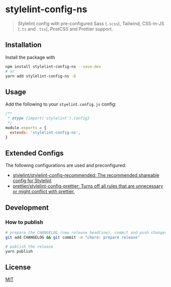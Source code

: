# stylelint-config-ns

> Stylelint config with pre-configured Sass (`.scss`), Tailwind, CSS-in-JS
> (`.ts` and `.tsx`), PostCSS and Prettier support.

## Installation

Install the package with

```sh
npm install stylelint-config-ns --save-dev
# or
yarn add stylelint-config-ns -D
```

## Usage

Add the following to your `styelint.config.js` config:

```js
/**
 * @type {import('stylelint').Config}
 */
module.exports = {
  extends: 'stylelint-config-ns',
}
```

## Extended Configs

The following configurations are used and preconfigured:

- [stylelint/stylelint-config-recommended: The recommended shareable config for Stylelint](https://github.com/stylelint/stylelint-config-recommended)
- [prettier/stylelint-config-prettier: Turns off all rules that are unnecessary or might conflict with prettier.](https://github.com/prettier/stylelint-config-prettier)

## Development

### How to publish

```sh
# prepare the CHANGELOG (new release headline), commit and push changes
git add CHANGELOG && git commit -m "chore: prepare release"

# publish the release
yarn publish
```

## License

[MIT](./LICENSE)
